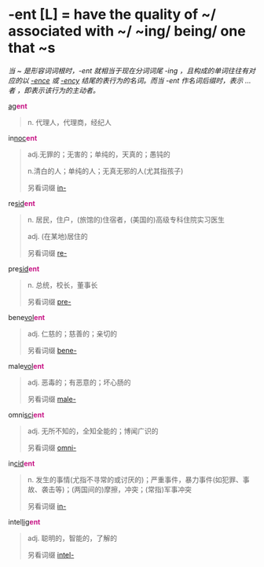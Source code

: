 # -ent [L] = have the quality of ~/ associated with ~/ ~ing/ being/ one that ~s

*当 ~ 是形容词词根时，-ent 就相当于现在分词词尾 -ing ，且构成的单词往往有对应的以 [-ence](-ence.md) 或 [-ency](-ence.md) 结尾的表行为的名词。而当 -ent 作名词后缀时，表示 ...者 ，即表示该行为的主动者。*

[ag](_ag_.md)<b style="color: #C71585;">ent</b>
> n. 代理人，代理商，经纪人

in[noc](_noc_.md)<b style="color: #C71585;">ent</b>
> adj.无罪的；无害的；单纯的，天真的；愚钝的 
>
> n.清白的人；单纯的人；无真无邪的人(尤其指孩子)
>
> 另看词缀 [in-](in-.1.md)

re[sid](_sid_.md)<b style="color: #C71585;">ent</b>
> n. 居民，住户，(旅馆的)住宿者，(美国的)高级专科住院实习医生
>
> adj. (在某地)居住的
>
> 另看词缀 [re-](re-.md)

pre[sid](_sid_.md)<b style="color: #C71585;">ent</b>
> n. 总统，校长，董事长
>
> 另看词缀 [pre-](pre-.md)

bene[vol](_vol_.md)<b style="color: #C71585;">ent</b>
> adj. 仁慈的；慈善的；亲切的
>
> 另看词缀 [bene-](bene-.md)

male[vol](_vol_.md)<b style="color: #C71585;">ent</b>
> adj. 恶毒的；有恶意的；坏心肠的
>
> 另看词缀 [male-](mal-.md)

omni[sci](_sci_.md)<b style="color: #C71585;">ent</b>
> adj. 无所不知的，全知全能的；博闻广识的
>
> 另看词缀 [omni-](omni-.md)

in[cid](_cad_.md)<b style="color: #C71585;">ent</b>
> n. 发生的事情(尤指不寻常的或讨厌的)；严重事件，暴力事件(如犯罪、事故、袭击等)；(两国间的)摩擦，冲突；(常指)军事冲突
>
> 另看词缀 [in-](in-.2.md)

intel[lig](_lect_.md)<b style="color: #C71585;">ent</b>
> adj. 聪明的，智能的，了解的
>
> 另看词缀 [intel-](inter-.md)